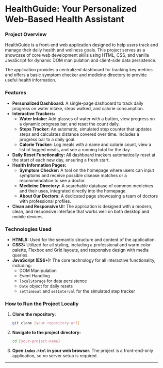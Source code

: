 # HealthGuide: Your Personalized Web-Based Health Assistant

### Project Overview
HealthGuide is a front-end web application designed to help users track and manage their daily health and wellness goals. This project serves as a showcase of core web development skills using HTML, CSS, and vanilla JavaScript for dynamic DOM manipulation and client-side data persistence.

The application provides a centralized dashboard for tracking key metrics and offers a basic symptom checker and medicine directory to provide useful health information.

### Features
* **Personalized Dashboard:** A single-page dashboard to track daily progress on water intake, steps walked, and calorie consumption.
* **Interactive Trackers:**
    * **Water Intake:** Add glasses of water with a button, view progress on a dynamic progress bar, and reset the count daily.
    * **Steps Tracker:** An automatic, simulated step counter that updates steps and calculates distance covered over time. Includes a progress bar to a daily goal.
    * **Calorie Tracker:** Log meals with a name and calorie count, view a list of logged meals, and see a running total for the day.
* **Daily Reset Functionality:** All dashboard trackers automatically reset at the start of each new day, ensuring a fresh start.
* **Health Information Pages:**
    * **Symptom Checker:** A tool on the homepage where users can input symptoms and receive possible disease matches or a recommendation to see a doctor.
    * **Medicine Directory:** A searchable database of common medicines and their uses, integrated directly into the homepage.
    * **About Our Doctors:** A dedicated page showcasing a team of doctors with professional profiles.
* **Clean and Responsive UI:** The application is designed with a modern, clean, and responsive interface that works well on both desktop and mobile devices.

### Technologies Used
* **HTML5:** Used for the semantic structure and content of the application.
* **CSS3:** Utilized for all styling, including a professional and warm color palette, Flexbox and Grid layouts, and responsive design with media queries.
* **JavaScript (ES6+):** The core technology for all interactive functionality, including:
    * DOM Manipulation
    * Event Handling
    * `localStorage` for data persistence
    * `Date` object for daily resets
    * `setTimeout` and `setInterval` for the simulated step tracker

### How to Run the Project Locally
1.  **Clone the repository:**
    ```bash
    git clone [your-repository-url]
    ```
2.  **Navigate to the project directory:**
    ```bash
    cd [your-project-name]
    ```
3.  **Open `index.html` in your web browser.**
    The project is a front-end-only application, so no server setup is required.

---
